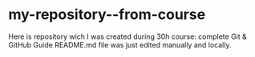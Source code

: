 # my-repository--from-course
Here is repository wich I was created during 30h course: complete Git &amp; GitHub Guide
README.md file was just edited manually and locally. 
